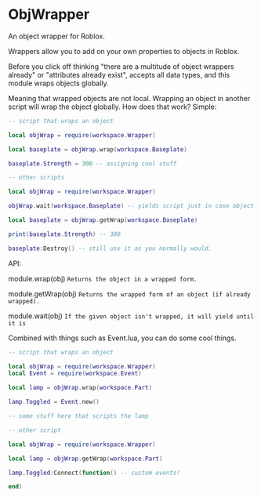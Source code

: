 # ObjWrapper

An object wrapper for Roblox.

Wrappers allow you to add on your own properties to objects in Roblox. 

Before you click off thinking "there are a multitude of object wrappers already" or "attributes already exist", accepts all data types, and this module wraps objects globally.  

Meaning that wrapped objects are not local. Wrapping an object in another script will wrap the object globally. How does that work? Simple:

```lua
-- script that wraps an object

local objWrap = require(workspace.Wrapper)

local baseplate = objWrap.wrap(workspace.Baseplate)

baseplate.Strength = 300 -- assigning cool stuff
```

```lua
-- other scripts

local objWrap = require(workspace.Wrapper)

objWrap.wait(workspace.Baseplate) -- yields script just in case object isn't wrapped yet

local baseplate = objWrap.getWrap(workspace.Baseplate)

print(baseplate.Strength) -- 300

baseplate:Destroy() -- still use it as you normally would.
```

API:  

module.wrap(obj) `Returns the object in a wrapped form.`  

module.getWrap(obj) `Returns the wrapped form of an object (if already wrapped).`  

module.wait(obj) `If the given object isn't wrapped, it will yield until it is`  


Combined with things such as Event.lua, you can do some cool things.

```lua
-- script that wraps an object

local objWrap = require(workspace.Wrapper)
local Event = require(workspace.Event)

local lamp = objWrap.wrap(workspace.Part)

lamp.Toggled = Event.new()

-- some stuff here that scripts the lamp
```

```lua
-- other script

local objWrap = require(workspace.Wrapper)

local lamp = objWrap.getWrap(workspace.Part)

lamp.Toggled:Connect(function() -- custom events!

end)
```

